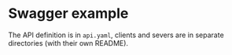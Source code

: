# Swagger example

The API definition is in `api.yaml`, clients and severs are in separate
directories (with their own README).

